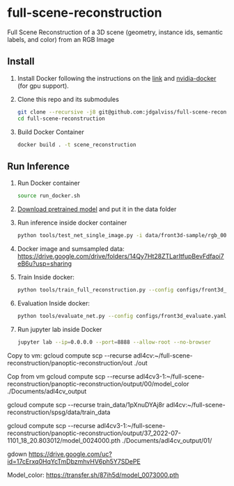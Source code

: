 # full-scene-reconstruction
Full Scene Reconstruction of a 3D scene (geometry, instance ids, semantic labels, and color) from an RGB Image

## Install
1. Install Docker following the instructions on the [link](https://docs.docker.com/engine/install/ubuntu/) and [nvidia-docker](https://github.com/NVIDIA/nvidia-docker) (for gpu support).

3. Clone this repo and its submodules 
    ```bash
    git clone --recursive -j8 git@github.com:jdgalviss/full-scene-reconstruction.git
    cd full-scene-reconstruction
    ```
4. Build Docker Container
    ```bash
    docker build . -t scene_reconstruction
    ```
## Run Inference
1. Run Docker container
    ```bash
    source run_docker.sh 
    ```

2. [Download pretrained model](http://kaldir.vc.in.tum.de/panoptic_reconstruction/panoptic-front3d.pth) and put it in the data folder

3. Run inference inside docker container

    ```bash
    python tools/test_net_single_image.py -i data/front3d-sample/rgb_0007.png -o output/
    ```

4. Docker image and sumsampled data: https://drive.google.com/drive/folders/14Qy7Ht28ZTLarItfupBevFdfaoi7eB6u?usp=sharing

5. Train
    Inside docker:
    ```bash
    python tools/train_full_reconstruction.py --config configs/front3d_train_3d.yaml --output-path output/
    ```
6. Evaluation
    Inside docker:
    ```bash
    python tools/evaluate_net.py --config configs/front3d_evaluate.yaml --output output/
    ```

7. Run jupyter lab inside Docker
    ```bash
    jupyter lab --ip=0.0.0.0 --port=8888 --allow-root --no-browser
    ```

Copy to vm:
gcloud compute scp --recurse adl4cv:~/full-scene-reconstruction/panoptic-reconstruction/out ./out

Cop from vm
gcloud compute scp --recurse adl4cv3-1:~/full-scene-reconstruction/panoptic-reconstruction/output/00/model_color ./Documents/adl4cv_output

gcloud compute scp --recurse train_data/1pXnuDYAj8r  adl4cv:~/full-scene-reconstruction/spsg/data/train_data


gcloud compute scp --recurse adl4cv3-1:~/full-scene-reconstruction/panoptic-reconstruction/output/37_2022-07-1101_18_20.803012/model_0024000.pth ./Documents/adl4cv_output/01/

gdown https://drive.google.com/uc?id=17cErxq0HqYcTmDbzmhvHV6ph5Y7SDePE

Model_color: https://transfer.sh/87ih5d/model_0073000.pth

